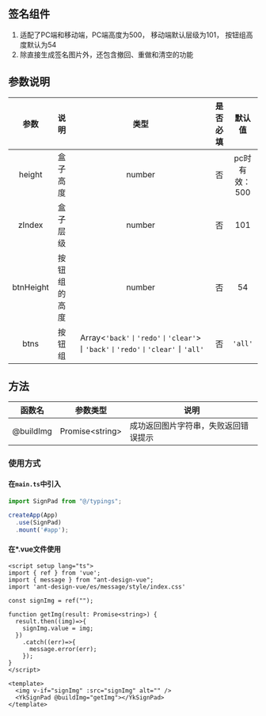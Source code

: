 ## 签名组件

1. 适配了PC端和移动端，PC端高度为500， 移动端默认层级为101，
   按钮组高度默认为54
2. 除直接生成签名图片外，还包含撤回、重做和清空的功能

## 参数说明

|    参数     |   说明   |                               类型                               | 是否必填 |    默认值    |
|:---------:|:------:|:--------------------------------------------------------------:|:----:|:---------:|
|  height   |  盒子高度  |                             number                             |  否   | pc时有效：500 |
|  zIndex   |  盒子层级  |                             number                             |  否   |    101    |
| btnHeight | 按钮组的高度 |                             number                             |  否   |    54     |
|   btns    |  按钮组   | Array<`'back'丨'redo'丨'clear'`>丨`'back'丨'redo'丨'clear'`丨`'all'` |  否   |  `'all'`  |

## 方法

| 函数名       | 参数类型              | 说明                 |
|-----------|-------------------|--------------------|
| @buildImg | Promise\<string\> | 成功返回图片字符串，失败返回错误提示 |

### 使用方式
#### 在`main.ts`中引入
```ts
import SignPad from "@/typings";

createApp(App)
  .use(SignPad)
  .mount('#app');
```

#### 在*.vue文件使用
```vue
<script setup lang="ts">
import { ref } from 'vue';
import { message } from "ant-design-vue";
import 'ant-design-vue/es/message/style/index.css'

const signImg = ref("");

function getImg(result: Promise<string>) {
  result.then((img)=>{
    signImg.value = img;
  })
    .catch((err)=>{
      message.error(err);
    });
}
</script>

<template>
  <img v-if="signImg" :src="signImg" alt="" />
  <YkSignPad @buildImg="getImg"></YkSignPad>
</template>
```
